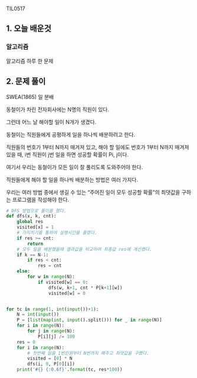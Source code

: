 TIL0517

## 1. 오늘 배운것

### 알고리즘



알고리즘 하루 한 문제

## 2. 문제 풀이

SWEA(1865) 일 분배

동철이가 차린 전자회사에는 N명의 직원이 있다.

그런데 어느 날 해야할 일이 N개가 생겼다.

동철이는 직원들에게 공평하게 일을 하나씩 배분하려고 한다.

직원들의 번호가 1부터 N까지 매겨져 있고, 해야 할 일에도 번호가 1부터 N까지 매겨져 있을 때, i번 직원이 j번 일을 하면 성공할 확률이 Pi, j이다.

여기서 우리는 동철이가 모든 일이 잘 풀리도록 도와주어야 한다.

직원들에게 해야 할 일을 하나씩 배분하는 방법은 여러 가지다.

우리는 여러 방법 중에서 생길 수 있는 “주어진 일이 모두 성공할 확률”의 최댓값을 구하는 프로그램을 작성해야 한다.

``````python
# DFS 방법으로 풀이를 했다.
def dfs(x, k, cnt):
    global res
    visited[x] = 1
    # 가지치기를 통하여 실행시간을 줄였다.
    if res >= cnt:
        return
    # 모두 일을 배분했을때 결과값을 비교하여 최종값 res에 계산했다.
    if k == N-1:
        if res < cnt:
            res = cnt
    else:
        for w in range(N):
            if visited[w] == 0:
                dfs(w, k+1, cnt * P[k+1][w])
                visited[w] = 0


for tc in range(1, int(input())+1):
    N = int(input())
    P = [list(map(int, input().split())) for _ in range(N)]
    for i in range(N):
        for j in range(N):
            P[i][j] /= 100
    res = 0
    for i in range(N):
        # 첫번째 일을 1번인원부터 N번까지 해주고 최댓값을 구했다.
        visited = [0] * N
        dfs(i, 0, P[0][i])
    print('#{} {:0.6f}'.format(tc, res*100))
``````


